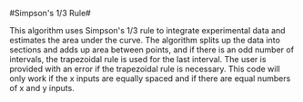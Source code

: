#Simpson's 1/3 Rule#

This algorithm uses Simpson's 1/3 rule to integrate experimental data and estimates the area under the curve. 
The algorithm splits up the data into sections and adds up area between points, and if there is an odd number of intervals, the trapezoidal rule is used for the last interval.
The user is provided with an error if the trapezoidal rule is necessary.
This code will only work if the x inputs are equally spaced and if there are equal numbers of x and y inputs. 
